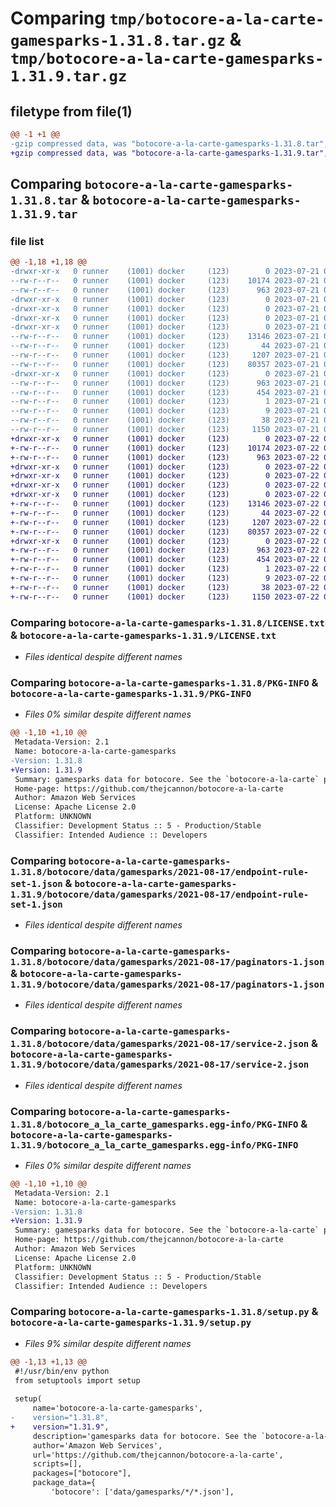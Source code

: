 # Comparing `tmp/botocore-a-la-carte-gamesparks-1.31.8.tar.gz` & `tmp/botocore-a-la-carte-gamesparks-1.31.9.tar.gz`

## filetype from file(1)

```diff
@@ -1 +1 @@
-gzip compressed data, was "botocore-a-la-carte-gamesparks-1.31.8.tar", last modified: Fri Jul 21 01:21:35 2023, max compression
+gzip compressed data, was "botocore-a-la-carte-gamesparks-1.31.9.tar", last modified: Sat Jul 22 01:20:37 2023, max compression
```

## Comparing `botocore-a-la-carte-gamesparks-1.31.8.tar` & `botocore-a-la-carte-gamesparks-1.31.9.tar`

### file list

```diff
@@ -1,18 +1,18 @@
-drwxr-xr-x   0 runner    (1001) docker     (123)        0 2023-07-21 01:21:35.639183 botocore-a-la-carte-gamesparks-1.31.8/
--rw-r--r--   0 runner    (1001) docker     (123)    10174 2023-07-21 01:21:35.000000 botocore-a-la-carte-gamesparks-1.31.8/LICENSE.txt
--rw-r--r--   0 runner    (1001) docker     (123)      963 2023-07-21 01:21:35.639183 botocore-a-la-carte-gamesparks-1.31.8/PKG-INFO
-drwxr-xr-x   0 runner    (1001) docker     (123)        0 2023-07-21 01:21:35.635183 botocore-a-la-carte-gamesparks-1.31.8/botocore/
-drwxr-xr-x   0 runner    (1001) docker     (123)        0 2023-07-21 01:21:35.635183 botocore-a-la-carte-gamesparks-1.31.8/botocore/data/
-drwxr-xr-x   0 runner    (1001) docker     (123)        0 2023-07-21 01:21:35.635183 botocore-a-la-carte-gamesparks-1.31.8/botocore/data/gamesparks/
-drwxr-xr-x   0 runner    (1001) docker     (123)        0 2023-07-21 01:21:35.639183 botocore-a-la-carte-gamesparks-1.31.8/botocore/data/gamesparks/2021-08-17/
--rw-r--r--   0 runner    (1001) docker     (123)    13146 2023-07-21 01:21:06.000000 botocore-a-la-carte-gamesparks-1.31.8/botocore/data/gamesparks/2021-08-17/endpoint-rule-set-1.json
--rw-r--r--   0 runner    (1001) docker     (123)       44 2023-07-21 01:21:06.000000 botocore-a-la-carte-gamesparks-1.31.8/botocore/data/gamesparks/2021-08-17/examples-1.json
--rw-r--r--   0 runner    (1001) docker     (123)     1207 2023-07-21 01:21:06.000000 botocore-a-la-carte-gamesparks-1.31.8/botocore/data/gamesparks/2021-08-17/paginators-1.json
--rw-r--r--   0 runner    (1001) docker     (123)    80357 2023-07-21 01:21:06.000000 botocore-a-la-carte-gamesparks-1.31.8/botocore/data/gamesparks/2021-08-17/service-2.json
-drwxr-xr-x   0 runner    (1001) docker     (123)        0 2023-07-21 01:21:35.639183 botocore-a-la-carte-gamesparks-1.31.8/botocore_a_la_carte_gamesparks.egg-info/
--rw-r--r--   0 runner    (1001) docker     (123)      963 2023-07-21 01:21:35.000000 botocore-a-la-carte-gamesparks-1.31.8/botocore_a_la_carte_gamesparks.egg-info/PKG-INFO
--rw-r--r--   0 runner    (1001) docker     (123)      454 2023-07-21 01:21:35.000000 botocore-a-la-carte-gamesparks-1.31.8/botocore_a_la_carte_gamesparks.egg-info/SOURCES.txt
--rw-r--r--   0 runner    (1001) docker     (123)        1 2023-07-21 01:21:35.000000 botocore-a-la-carte-gamesparks-1.31.8/botocore_a_la_carte_gamesparks.egg-info/dependency_links.txt
--rw-r--r--   0 runner    (1001) docker     (123)        9 2023-07-21 01:21:35.000000 botocore-a-la-carte-gamesparks-1.31.8/botocore_a_la_carte_gamesparks.egg-info/top_level.txt
--rw-r--r--   0 runner    (1001) docker     (123)       38 2023-07-21 01:21:35.639183 botocore-a-la-carte-gamesparks-1.31.8/setup.cfg
--rw-r--r--   0 runner    (1001) docker     (123)     1150 2023-07-21 01:21:35.000000 botocore-a-la-carte-gamesparks-1.31.8/setup.py
+drwxr-xr-x   0 runner    (1001) docker     (123)        0 2023-07-22 01:20:37.701115 botocore-a-la-carte-gamesparks-1.31.9/
+-rw-r--r--   0 runner    (1001) docker     (123)    10174 2023-07-22 01:20:37.000000 botocore-a-la-carte-gamesparks-1.31.9/LICENSE.txt
+-rw-r--r--   0 runner    (1001) docker     (123)      963 2023-07-22 01:20:37.701115 botocore-a-la-carte-gamesparks-1.31.9/PKG-INFO
+drwxr-xr-x   0 runner    (1001) docker     (123)        0 2023-07-22 01:20:37.701115 botocore-a-la-carte-gamesparks-1.31.9/botocore/
+drwxr-xr-x   0 runner    (1001) docker     (123)        0 2023-07-22 01:20:37.701115 botocore-a-la-carte-gamesparks-1.31.9/botocore/data/
+drwxr-xr-x   0 runner    (1001) docker     (123)        0 2023-07-22 01:20:37.701115 botocore-a-la-carte-gamesparks-1.31.9/botocore/data/gamesparks/
+drwxr-xr-x   0 runner    (1001) docker     (123)        0 2023-07-22 01:20:37.701115 botocore-a-la-carte-gamesparks-1.31.9/botocore/data/gamesparks/2021-08-17/
+-rw-r--r--   0 runner    (1001) docker     (123)    13146 2023-07-22 01:20:09.000000 botocore-a-la-carte-gamesparks-1.31.9/botocore/data/gamesparks/2021-08-17/endpoint-rule-set-1.json
+-rw-r--r--   0 runner    (1001) docker     (123)       44 2023-07-22 01:20:09.000000 botocore-a-la-carte-gamesparks-1.31.9/botocore/data/gamesparks/2021-08-17/examples-1.json
+-rw-r--r--   0 runner    (1001) docker     (123)     1207 2023-07-22 01:20:09.000000 botocore-a-la-carte-gamesparks-1.31.9/botocore/data/gamesparks/2021-08-17/paginators-1.json
+-rw-r--r--   0 runner    (1001) docker     (123)    80357 2023-07-22 01:20:09.000000 botocore-a-la-carte-gamesparks-1.31.9/botocore/data/gamesparks/2021-08-17/service-2.json
+drwxr-xr-x   0 runner    (1001) docker     (123)        0 2023-07-22 01:20:37.701115 botocore-a-la-carte-gamesparks-1.31.9/botocore_a_la_carte_gamesparks.egg-info/
+-rw-r--r--   0 runner    (1001) docker     (123)      963 2023-07-22 01:20:37.000000 botocore-a-la-carte-gamesparks-1.31.9/botocore_a_la_carte_gamesparks.egg-info/PKG-INFO
+-rw-r--r--   0 runner    (1001) docker     (123)      454 2023-07-22 01:20:37.000000 botocore-a-la-carte-gamesparks-1.31.9/botocore_a_la_carte_gamesparks.egg-info/SOURCES.txt
+-rw-r--r--   0 runner    (1001) docker     (123)        1 2023-07-22 01:20:37.000000 botocore-a-la-carte-gamesparks-1.31.9/botocore_a_la_carte_gamesparks.egg-info/dependency_links.txt
+-rw-r--r--   0 runner    (1001) docker     (123)        9 2023-07-22 01:20:37.000000 botocore-a-la-carte-gamesparks-1.31.9/botocore_a_la_carte_gamesparks.egg-info/top_level.txt
+-rw-r--r--   0 runner    (1001) docker     (123)       38 2023-07-22 01:20:37.701115 botocore-a-la-carte-gamesparks-1.31.9/setup.cfg
+-rw-r--r--   0 runner    (1001) docker     (123)     1150 2023-07-22 01:20:37.000000 botocore-a-la-carte-gamesparks-1.31.9/setup.py
```

### Comparing `botocore-a-la-carte-gamesparks-1.31.8/LICENSE.txt` & `botocore-a-la-carte-gamesparks-1.31.9/LICENSE.txt`

 * *Files identical despite different names*

### Comparing `botocore-a-la-carte-gamesparks-1.31.8/PKG-INFO` & `botocore-a-la-carte-gamesparks-1.31.9/PKG-INFO`

 * *Files 0% similar despite different names*

```diff
@@ -1,10 +1,10 @@
 Metadata-Version: 2.1
 Name: botocore-a-la-carte-gamesparks
-Version: 1.31.8
+Version: 1.31.9
 Summary: gamesparks data for botocore. See the `botocore-a-la-carte` package for more info.
 Home-page: https://github.com/thejcannon/botocore-a-la-carte
 Author: Amazon Web Services
 License: Apache License 2.0
 Platform: UNKNOWN
 Classifier: Development Status :: 5 - Production/Stable
 Classifier: Intended Audience :: Developers
```

### Comparing `botocore-a-la-carte-gamesparks-1.31.8/botocore/data/gamesparks/2021-08-17/endpoint-rule-set-1.json` & `botocore-a-la-carte-gamesparks-1.31.9/botocore/data/gamesparks/2021-08-17/endpoint-rule-set-1.json`

 * *Files identical despite different names*

### Comparing `botocore-a-la-carte-gamesparks-1.31.8/botocore/data/gamesparks/2021-08-17/paginators-1.json` & `botocore-a-la-carte-gamesparks-1.31.9/botocore/data/gamesparks/2021-08-17/paginators-1.json`

 * *Files identical despite different names*

### Comparing `botocore-a-la-carte-gamesparks-1.31.8/botocore/data/gamesparks/2021-08-17/service-2.json` & `botocore-a-la-carte-gamesparks-1.31.9/botocore/data/gamesparks/2021-08-17/service-2.json`

 * *Files identical despite different names*

### Comparing `botocore-a-la-carte-gamesparks-1.31.8/botocore_a_la_carte_gamesparks.egg-info/PKG-INFO` & `botocore-a-la-carte-gamesparks-1.31.9/botocore_a_la_carte_gamesparks.egg-info/PKG-INFO`

 * *Files 0% similar despite different names*

```diff
@@ -1,10 +1,10 @@
 Metadata-Version: 2.1
 Name: botocore-a-la-carte-gamesparks
-Version: 1.31.8
+Version: 1.31.9
 Summary: gamesparks data for botocore. See the `botocore-a-la-carte` package for more info.
 Home-page: https://github.com/thejcannon/botocore-a-la-carte
 Author: Amazon Web Services
 License: Apache License 2.0
 Platform: UNKNOWN
 Classifier: Development Status :: 5 - Production/Stable
 Classifier: Intended Audience :: Developers
```

### Comparing `botocore-a-la-carte-gamesparks-1.31.8/setup.py` & `botocore-a-la-carte-gamesparks-1.31.9/setup.py`

 * *Files 9% similar despite different names*

```diff
@@ -1,13 +1,13 @@
 #!/usr/bin/env python
 from setuptools import setup
 
 setup(
     name='botocore-a-la-carte-gamesparks',
-    version="1.31.8",
+    version="1.31.9",
     description='gamesparks data for botocore. See the `botocore-a-la-carte` package for more info.',
     author='Amazon Web Services',
     url='https://github.com/thejcannon/botocore-a-la-carte',
     scripts=[],
     packages=["botocore"],
     package_data={
         'botocore': ['data/gamesparks/*/*.json'],
```


